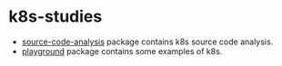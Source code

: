 # k8s-studies

* [source-code-analysis](/source-code-analysis) package contains k8s source code analysis.
* [playground](/playground) package contains some examples of k8s.
